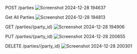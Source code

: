 POST /parties
![Screenshot 2024-12-28 194637](https://github.com/user-attachments/assets/3bf6b020-6a0d-4156-bc43-57d488c30953)

Get All Parties
![Screenshot 2024-12-28 194813](https://github.com/user-attachments/assets/65f91c05-7307-4241-89fc-efabb2267f2c)

GET /parties/{party_id}
![Screenshot 2024-12-28 194906](https://github.com/user-attachments/assets/9d3587f7-efab-4704-8171-32d34d45a9a6)

PUT /parties/{party_id}
![Screenshot 2024-12-28 200655](https://github.com/user-attachments/assets/f74d7d53-359a-4a40-8cad-95f5af868edc)

DELETE /parties/{party_id}
![Screenshot 2024-12-28 200301](https://github.com/user-attachments/assets/77922418-c414-42a4-922b-bef4dec64d86)

